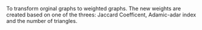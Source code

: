 To transform orginal graphs to weighted graphs. The new weights are created based on one of the threes: Jaccard Coefficent, Adamic-adar index and the number of triangles.
